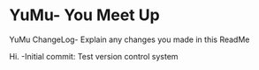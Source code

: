 # YuMu- You Meet Up
YuMu ChangeLog- Explain any changes you made in this ReadMe

Hi.
-Initial commit: Test version control system